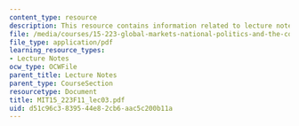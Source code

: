 ```yaml
---
content_type: resource
description: This resource contains information related to lecture notes.
file: /media/courses/15-223-global-markets-national-politics-and-the-competitive-advantage-of-firms-fall-2011/d51c96c3839544e82cb6aac5c200b11a_MIT15_223F11_lec03.pdf
file_type: application/pdf
learning_resource_types:
- Lecture Notes
ocw_type: OCWFile
parent_title: Lecture Notes
parent_type: CourseSection
resourcetype: Document
title: MIT15_223F11_lec03.pdf
uid: d51c96c3-8395-44e8-2cb6-aac5c200b11a
---
```

